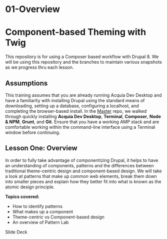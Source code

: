 # 01-Overview

# Component-based Theming with Twig

This repository is for using a Composer based workflow with Drupal 8.  We will be using this repository and the branches to maintain various snapshots as we progress thru each lesson.

## Assumptions

This training assumes that you are already running Acquia Dev Desktop and have a familiarity with installing Drupal using the standard means of downloading, setting up a database, configuring a localhost, and completing the browser-based install. In the [Master](https://github.com/forumone/component-based-theming/tree/master#component-based-theming-with-twig) repo, we walked through quickly installing **Acquia Dev Desktop**, **Terminal**, **Composer**, **Node & NPM**, **Grunt**, and **Git**. Ensure that you have a working AMP stack and are comfortable working within the command-line interface using a Terminal window before continuing.

## Lesson One: Overview

In order to fully take advantage of componentizing Drupal, it helps to have an understanding of components, patterns and the differences between traditional theme-centric design and component-based design.  We will take a look at patterns that make up common web elements, break them down into smaller pieces and explain how they better fit into what is known as the atomic design principle.

**Topics covered:**

- How to identify patterns
- What makes up a component
- Theme-centric vs Component-based design
- An overview of Pattern Lab

Slide Deck
